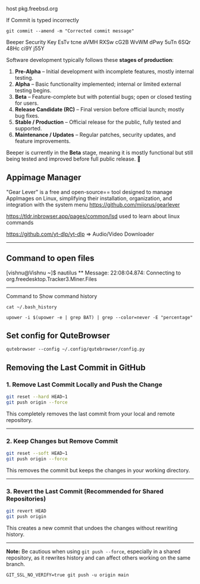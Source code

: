 
host pkg.freebsd.org

If Commit is typed incorrectly
```
git commit --amend -m "Corrected commit message"

```

Beeper Security Key
EsTv tcne aVMH RXSw cG2B WvWM dPwy 5uTn 6SQr 48Hc ci9Y j55Y



Software development typically follows these **stages of production**:

1. **Pre-Alpha** – Initial development with incomplete features, mostly internal testing.
2. **Alpha** – Basic functionality implemented; internal or limited external testing begins.
3. **Beta** – Feature-complete but with potential bugs; open or closed testing for users.
4. **Release Candidate (RC)** – Final version before official launch; mostly bug fixes.
5. **Stable / Production** – Official release for the public, fully tested and supported.
6. **Maintenance / Updates** – Regular patches, security updates, and feature improvements.

Beeper is currently in the **Beta** stage, meaning it is mostly functional but still being tested and improved before full public release. 🚀

## Appimage Manager
"Gear Lever" is a free and open-source== tool designed to manage AppImages on Linux, simplifying their installation, organization, and integration with the system menu
https://github.com/mijorus/gearlever

https://tldr.inbrowser.app/pages/common/lsd used to learn about linux commands

https://github.com/yt-dlp/yt-dlp => Audio/Video Downloader

----------------------------
## Command to open files
[vishnu@Vishnu ~]$ nautilus
** Message: 22:08:04.874: Connecting to org.freedesktop.Tracker3.Miner.Files

----------
Command to Show command history

```
cat ~/.bash_history
```



```
upower -i $(upower -e | grep BAT) | grep --color=never -E "percentage"
```


## Set config for QuteBrowser
```
qutebrowser --config ~/.config/qutebrowser/config.py
```

## Removing the Last Commit in GitHub

### **1. Remove Last Commit Locally and Push the Change**
```bash
git reset --hard HEAD~1
git push origin --force
```
This completely removes the last commit from your local and remote repository.

---

### **2. Keep Changes but Remove Commit**
```bash
git reset --soft HEAD~1
git push origin --force
```
This removes the commit but keeps the changes in your working directory.

---

### **3. Revert the Last Commit (Recommended for Shared Repositories)**
```bash
git revert HEAD
git push origin
```
This creates a new commit that undoes the changes without rewriting history.

---

**Note:** Be cautious when using `git push --force`, especially in a shared repository, as it rewrites history and can affect others working on the same branch.

```
GIT_SSL_NO_VERIFY=true git push -u origin main
```
